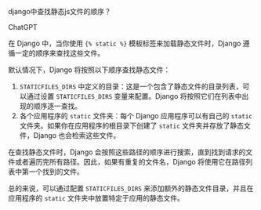 django中查找静态js文件的顺序？



ChatGPT

在 Django 中，当你使用 `{% static %}` 模板标签来加载静态文件时，Django 遵循一定的顺序来查找这些文件。

默认情况下，Django 将按照以下顺序查找静态文件：

1. `STATICFILES_DIRS` 中定义的目录：这是一个包含了静态文件的目录列表，可以通过设置 `STATICFILES_DIRS` 变量来配置。Django 将按照它们在列表中出现的顺序逐一查找。
2. 各个应用程序的 `static` 文件夹：每个 Django 应用程序可以有自己的 `static` 文件夹。如果你在应用程序的根目录下创建了 `static` 文件夹并存放了静态文件，Django 也会检索这些文件。

在查找静态文件时，Django 会按照这些路径的顺序进行搜索，直到找到请求的文件或者遍历完所有路径。因此，如果有重复的文件名，Django 将使用它在路径列表中第一个找到的文件。

总的来说，可以通过配置 `STATICFILES_DIRS` 来添加额外的静态文件目录，并且在应用程序的 `static` 文件夹中放置特定于应用的静态文件。